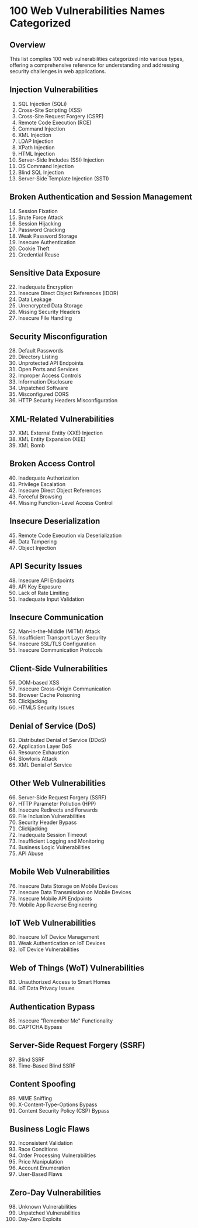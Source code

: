 # 100 Web Vulnerabilities Names Categorized

## Overview

This list compiles 100 web vulnerabilities categorized into various types, offering a comprehensive reference for understanding and addressing security challenges in web applications.

## Injection Vulnerabilities

1. SQL Injection (SQLi)
2. Cross-Site Scripting (XSS)
3. Cross-Site Request Forgery (CSRF)
4. Remote Code Execution (RCE)
5. Command Injection
6. XML Injection
7. LDAP Injection
8. XPath Injection
9. HTML Injection
10. Server-Side Includes (SSI) Injection
11. OS Command Injection
12. Blind SQL Injection
13. Server-Side Template Injection (SSTI)

## Broken Authentication and Session Management

14. Session Fixation
15. Brute Force Attack
16. Session Hijacking
17. Password Cracking
18. Weak Password Storage
19. Insecure Authentication
20. Cookie Theft
21. Credential Reuse

## Sensitive Data Exposure

22. Inadequate Encryption
23. Insecure Direct Object References (IDOR)
24. Data Leakage
25. Unencrypted Data Storage
26. Missing Security Headers
27. Insecure File Handling

## Security Misconfiguration

28. Default Passwords
29. Directory Listing
30. Unprotected API Endpoints
31. Open Ports and Services
32. Improper Access Controls
33. Information Disclosure
34. Unpatched Software
35. Misconfigured CORS
36. HTTP Security Headers Misconfiguration

## XML-Related Vulnerabilities

37. XML External Entity (XXE) Injection
38. XML Entity Expansion (XEE)
39. XML Bomb

## Broken Access Control

40. Inadequate Authorization
41. Privilege Escalation
42. Insecure Direct Object References
43. Forceful Browsing
44. Missing Function-Level Access Control

## Insecure Deserialization

45. Remote Code Execution via Deserialization
46. Data Tampering
47. Object Injection

## API Security Issues

48. Insecure API Endpoints
49. API Key Exposure
50. Lack of Rate Limiting
51. Inadequate Input Validation

## Insecure Communication

52. Man-in-the-Middle (MITM) Attack
53. Insufficient Transport Layer Security
54. Insecure SSL/TLS Configuration
55. Insecure Communication Protocols

## Client-Side Vulnerabilities

56. DOM-based XSS
57. Insecure Cross-Origin Communication
58. Browser Cache Poisoning
59. Clickjacking
60. HTML5 Security Issues

## Denial of Service (DoS)

61. Distributed Denial of Service (DDoS)
62. Application Layer DoS
63. Resource Exhaustion
64. Slowloris Attack
65. XML Denial of Service

## Other Web Vulnerabilities

66. Server-Side Request Forgery (SSRF)
67. HTTP Parameter Pollution (HPP)
68. Insecure Redirects and Forwards
69. File Inclusion Vulnerabilities
70. Security Header Bypass
71. Clickjacking
72. Inadequate Session Timeout
73. Insufficient Logging and Monitoring
74. Business Logic Vulnerabilities
75. API Abuse

## Mobile Web Vulnerabilities

76. Insecure Data Storage on Mobile Devices
77. Insecure Data Transmission on Mobile Devices
78. Insecure Mobile API Endpoints
79. Mobile App Reverse Engineering

## IoT Web Vulnerabilities

80. Insecure IoT Device Management
81. Weak Authentication on IoT Devices
82. IoT Device Vulnerabilities

## Web of Things (WoT) Vulnerabilities

83. Unauthorized Access to Smart Homes
84. IoT Data Privacy Issues

## Authentication Bypass

85. Insecure "Remember Me" Functionality
86. CAPTCHA Bypass

## Server-Side Request Forgery (SSRF)

87. Blind SSRF
88. Time-Based Blind SSRF

## Content Spoofing

89. MIME Sniffing
90. X-Content-Type-Options Bypass
91. Content Security Policy (CSP) Bypass

## Business Logic Flaws

92. Inconsistent Validation
93. Race Conditions
94. Order Processing Vulnerabilities
95. Price Manipulation
96. Account Enumeration
97. User-Based Flaws

## Zero-Day Vulnerabilities

98. Unknown Vulnerabilities
99. Unpatched Vulnerabilities
100. Day-Zero Exploits

